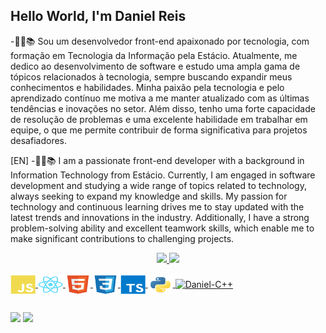 ## Hello World, I'm Daniel Reis

-👨‍💻📚 Sou um desenvolvedor front-end apaixonado por tecnologia, com formação em Tecnologia da Informação pela Estácio. Atualmente, me dedico ao desenvolvimento de software e estudo uma ampla gama de tópicos relacionados à tecnologia, sempre buscando expandir meus conhecimentos e habilidades. Minha paixão pela tecnologia e pelo aprendizado contínuo me motiva a me manter atualizado com as últimas tendências e inovações no setor. Além disso, tenho uma forte capacidade de resolução de problemas e uma excelente habilidade em trabalhar em equipe, o que me permite contribuir de forma significativa para projetos desafiadores.

[EN]
-👨‍💻📚 I am a passionate front-end developer with a background in Information Technology from Estácio. Currently, I am engaged in software development and studying a wide range of topics related to technology, always seeking to expand my knowledge and skills. My passion for technology and continuous learning drives me to stay updated with the latest trends and innovations in the industry. Additionally, I have a strong problem-solving ability and excellent teamwork skills, which enable me to make significant contributions to challenging projects.


<div align="center">
<a href="https://github.com/danielcreis">
  <img height="180em" src="https://github-readme-stats.vercel.app/api?username=danielcreis&show_icons=true&theme=dracula&include_all_commits=true&count_private=true"/>
  <img height="180em" src="https://github-readme-stats.vercel.app/api/top-langs/?username=danielcreis&layout=compact&langs_count=7&theme=dracula"/>
</div>
 <div style="display: inline_block"><br>
  <img align="center" alt="Daniel-Js" height="30" width="40" src="https://raw.githubusercontent.com/devicons/devicon/master/icons/javascript/javascript-plain.svg">
  <img align="center" alt="Daniel-React" height="30" width="40" src="https://raw.githubusercontent.com/devicons/devicon/master/icons/react/react-original.svg">
  <img align="center" alt="Daniel-HTML" height="30" width="40" src="https://raw.githubusercontent.com/devicons/devicon/master/icons/html5/html5-original.svg">
  <img align="center" alt="Daniel-CSS" height="30" width="40" src="https://raw.githubusercontent.com/devicons/devicon/master/icons/css3/css3-original.svg">
  <img align="center" alt="Daniel-Ts" height="30" width="40" src="https://raw.githubusercontent.com/devicons/devicon/master/icons/typescript/typescript-plain.svg">
  <img align="center" alt="Daniel-Python" height="30" width="40" src="https://raw.githubusercontent.com/devicons/devicon/master/icons/python/python-original.svg">
  <img align="center" alt="Daniel-C++" height="30" width="40" src="https://cdn.jsdelivr.net/gh/devicons/devicon/icons/cplusplus/cplusplus-original.svg"/>         
</div>
  
  ##
  
  <div> 
  
 <a href="https://www.linkedin.com/in/danielcvtreis/" target="_blank"><img src="https://img.shields.io/badge/-LinkedIn-%230077B5?style=for-the-badge&logo=linkedin&logoColor=white" target="_blank"></a> 
  <a href = "mailto:daniel.cvt7@gmail.com"><img src="https://img.shields.io/badge/-Gmail-%23333?style=for-the-badge&logo=gmail&logoColor=white" target="_blank"></a>
  
